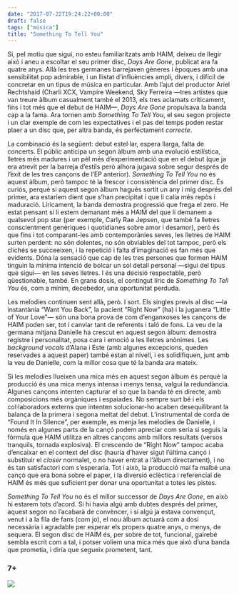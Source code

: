 ```yaml
---
date: "2017-07-22T19:24:22+00:00"
draft: false
tags: ["música"]
title: "Something To Tell You"
---
```

Si, pel motiu que sigui, no esteu familiaritzats amb HAIM, deixeu de llegir això i aneu a escoltar el seu primer disc, *Days Are Gone*, publicat ara fa quatre anys. Allà les tres germanes barrejaven gèneres i èpoques amb una sensibilitat pop admirable, i un llistat d’influències ampli, divers, i difícil de concretar en un tipus de música en particular. Amb l’ajut del productor Ariel Rechtshaid (Charli XCX, Vampire Weekend, Sky Ferreira —tres artistes que van treure àlbum casualment també el 2013, els tres aclamats críticament, fins i tot més que el debut de HAIM—, *Days Are Gone* propulsava la banda cap a la fama. Ara tornen amb *Something To Tell You*, el seu segon projecte i un clar exemple de com les expectatives i el pas del temps poden restar plaer a un disc que, per altra banda, és perfectament *correcte*.

<!-- more -->

La combinació és la següent: debut estel·lar, espera llarga, falta de concerts. El públic anticipa un segon àlbum amb una evolució estilística, lletres més madures i un pèl més d’experimentació que en el debut (que ja era atrevit per la barreja d’estils però alhora jugava sobre segur després de l’èxit de les tres cançons de l’EP anterior). *Something To Tell You* no és aquest àlbum, però tampoc té la frescor i consistència del primer disc. És curiós, perquè si aquest segon àlbum hagués sortit un any i mig després del primer, ara estaríem dient que s’han precipitat i que li calia més repòs i maduració. Líricament, la banda demostra progressió que frega el zero. He estat pensant si li estem demanant més a HAIM del que li demanem a qualsevol pop star (per exemple, Carly Rae Jepsen, que també fa lletres conscientment genèriques i quotidianes sobre amor i desamor), però és que fins i tot comparant-les amb contemporànies seves, les lletres de HAIM surten perdent: no són dolentes, no són obviables del tot tampoc, però els clichés se succeeixen, i la repetició i falta d’imaginació es fan més que evidents. Dóna la sensació que cap de les tres persones que formen HAIM tinguin la mínima intenció de bolcar un sol detall personal —sigui del tipus que sigui— en les seves lletres. I és una decisió respectable, però qüestionable, també. En grans dosis, el contingut líric de *Something To Tell You* és, com a mínim, decebedor, una oportunitat perduda. 

Les melodies continuen sent allà, però. I sort. Els singles previs al disc —la instantània “Want You Back”, la pacient “Right Now” (ha) i la juganera “Little of Your Love”— són una bona prova de com d’enganxoses les cançons de HAIM poden ser, tot i canviar tant de referents i taló de fons. La veu de la germana mitjana Danielle ha crescut en aquest segon àlbum: demostra registre i personalitat, posa cara i emoció a les lletres anònimes. Les *background vocals* d’Alana i Este (amb algunes excepcions, queden reservades a aquest paper) també estan al nivell, i es solidifiquen, junt amb la veu de Danielle, com la millor cosa que té la banda ara mateix. 

Si les melodies llueixen una mica més en aquest segon àlbum és perquè la producció és una mica menys intensa i menys tensa, valgui la redundància. Algunes cançons intenten capturar el so que la banda té en directe, amb composicions més orgàniques i espaiades. No sempre surt bé i els col·laboradors externs que intenten solucionar-ho acaben desequilibrant la balança de la primera i segona meitat del debut. L’instrumental de corda de “Found It In Silence”, per exemple, es menja les melodies de Danielle, i només en algunes parts de la cançó podem apreciar com seria si seguís la fórmula que HAIM utilitza en altres cançons amb millors resultats (versos tranquils, tornada explosiva). El crescendo de “Right Now” tampoc acaba d’encaixar en el context del disc (hauria d’haver sigut l’última cançó i substituir el *closer* normalet, o no haver entrat a l’àlbum directament), i no és tan satisfactori com s’esperaria. Tot i això, la producció mai fa malbé una cançó que era bona sobre el paper, i la diversió eclèctica i referencial de HAIM és més que suficient per donar una oportunitat a totes les pistes. 

*Something To Tell You* no és el millor successor de *Days Are Gone*, en això hi estarem tots d’acord. Si hi havia algú amb dubtes després del primer, aquest segon no l’acabarà de convèncer, i si algú ja estava convençut, venut i a la fila de fans (com jo), el nou àlbum actuarà com a dosi necessària i agradable per esperar els propers quatre anys, o menys, de sequera. El segon disc de HAIM és, per sobre de tot, funcional, gairebé sembla escrit com a tal, i potser volíem una mica més que això d’una banda que prometia, i diria que segueix prometent, tant. 

### 7+

<img id="splashFade" src="https://68.media.tumblr.com/b678e783bb53d59b61a91356324619ea/tumblr_otieo6A3wo1u00ofno1_1280.png">